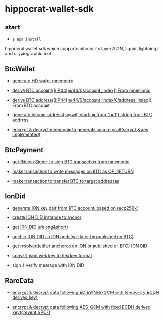 # hippocrat-wallet-sdk

## start

- `$ npm install`

hippocrat wallet sdk which supports bitcoin, its layer2(ION, liquid, lightning) and cryptographic tool

## BtcWallet

- [generate HD wallet mnemonic](https://github.com/hippocrat-dao/hippocrat-wallet-sdk/blob/develop/test/BtcWallet.spec.ts#L5)

- [derive BTC account(BIP44[m/44/0/account_index]) From mnemonic](https://github.com/hippocrat-dao/hippocrat-wallet-sdk/blob/develop/test/BtcWallet.spec.ts#L15)

- [derive BTC address(BIP44[m/44/0/account_index/0/address_index]) From BTC account](https://github.com/hippocrat-dao/hippocrat-wallet-sdk/blob/develop/test/BtcWallet.spec.ts#L27)

- [generate bitcoin address(segwit, starting from "bc1") string from BTC address](https://github.com/hippocrat-dao/hippocrat-wallet-sdk/blob/develop/test/BtcWallet.spec.ts#L40)

- [encrypt & decrypt mnemonic to generate secure vault(scrypt & aes implemented)](https://github.com/hippocrat-dao/hippocrat-wallet-sdk/blob/develop/test/BtcWallet.spec.ts#L55)

## BtcPayment

- [get Bitcoin Signer to sign BTC transaction from mnemonic](https://github.com/hippocrat-dao/hippocrat-wallet-sdk/blob/develop/test/BtcPayment.spec.ts#L5)

- [make transaction to write messages on BTC as OP_RETURN](https://github.com/hippocrat-dao/hippocrat-wallet-sdk/blob/develop/test/BtcPayment.spec.ts#L26)

- [make transaction to transfer BTC to target addresses](https://github.com/hippocrat-dao/hippocrat-wallet-sdk/blob/develop/test/BtcPayment.spec.ts#L49)

## IonDid

- [generate ION key pair from BTC account, based on secp256k1](https://github.com/hippocrat-dao/hippocrat-wallet-sdk/blob/develop/test/IonDid.spec.ts#L5)

- [create ION DID instance to anchor](https://github.com/hippocrat-dao/hippocrat-wallet-sdk/blob/develop/test/IonDid.spec.ts#L22)

- [get ION DID uri(long&short)](https://github.com/hippocrat-dao/hippocrat-wallet-sdk/blob/develop/test/IonDid.spec.ts#L56)

- [anchor ION DID on ION node(will later be published on BTC)](https://github.com/hippocrat-dao/hippocrat-wallet-sdk/blob/develop/test/IonDid.spec.ts#L92)

- [get resolved(either anchored on ION or published on BTC) ION DID](https://github.com/hippocrat-dao/hippocrat-wallet-sdk/blob/develop/test/IonDid.spec.ts#L126)

- [convert json web key to hex key format](https://github.com/hippocrat-dao/hippocrat-wallet-sdk/blob/develop/test/IonDid.spec.ts#L140)

- [sign & verify message with ION DID](https://github.com/hippocrat-dao/hippocrat-wallet-sdk/blob/develop/test/IonDid.spec.ts#L156)

## RareData

- [encrypt & decrypt data following ECIES(AES-GCM with temporary ECDH derived key)](https://github.com/hippocrat-dao/hippocrat-wallet-sdk/blob/develop/test/RareData.spec.ts#L5)

- [encrypt & decrypt data following AES-GCM with fixed ECDH derived key(prevent SPOF)](https://github.com/hippocrat-dao/hippocrat-wallet-sdk/blob/develop/test/RareData.spec.ts#L21)

